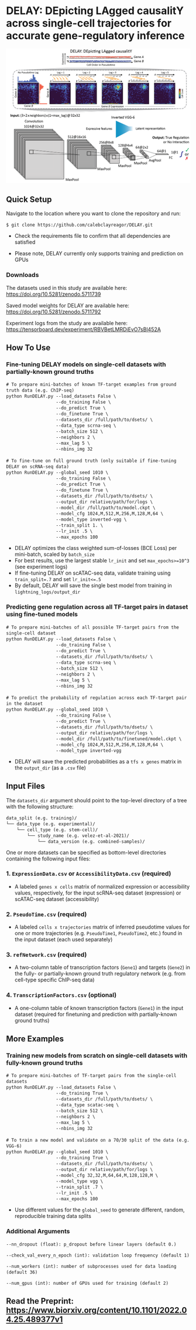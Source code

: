 # DELAY: DEpicting LAgged causalitY across single-cell trajectories for accurate gene-regulatory inference

![DELAY](DELAY.png)

## Quick Setup

Navigate to the location where you want to clone the repository and run:

```
$ git clone https://github.com/calebclayreagor/DELAY.git
```

- Check the requirements file to confirm that all dependencies are satisfied

- Please note, DELAY currently only supports training and prediction on GPUs

### Downloads

The datasets used in this study are available here: https://doi.org/10.5281/zenodo.5711739

Saved model weights for DELAY are available here: https://doi.org/10.5281/zenodo.5711792

Experiment logs from the study are available here: https://tensorboard.dev/experiment/RBVBetLMRDiEvO7sBl452A

## How To Use

### Fine-tuning DELAY models on single-cell datasets with partially-known ground truths

```
# To prepare mini-batches of known TF-target examples from ground truth data (e.g. ChIP-seq)
python RunDELAY.py --load_datasets False \
                   --do_training False \
                   --do_predict True \
                   --do_finetune True \
                   --datasets_dir /full/path/to/dsets/ \
                   --data_type scrna-seq \
                   --batch_size 512 \
                   --neighbors 2 \
                   --max_lag 5 \
                   --nbins_img 32
                  
# To fine-tune on full ground truth (only suitable if fine-tuning DELAY on scRNA-seq data)
python RunDELAY.py --global_seed 1010 \
                   --do_training False \
                   --do_predict True \
                   --do_finetune True \
                   --datasets_dir /full/path/to/dsets/ \
                   --output_dir relative/path/for/logs \
                   --model_dir /full/path/to/model.ckpt \
                   --model_cfg 1024,M,512,M,256,M,128,M,64 \
                   --model_type inverted-vgg \
                   --train_split 1. \
                   --lr_init .5 \
                   --max_epochs 100
```

- DELAY optimizes the class weighted sum-of-losses (BCE Loss) per mini-batch, scaled by ``batch_size``
- For best results, use the largest stable ``lr_init`` and set ``max_epochs>=10^3`` (see experiment logs)
- If fine-tuning DELAY on scATAC-seq data, validate training using ``train_split=.7`` and set ``lr_init<=.5``
- By default, DELAY will save the single best model from training in ``lightning_logs/output_dir``

### Predicting gene regulation across all TF-target pairs in dataset using fine-tuned models

```
# To prepare mini-batches of all possible TF-target pairs from the single-cell dataset
python RunDELAY.py --load_datasets False \
                   --do_training False \
                   --do_predict True \
                   --datasets_dir /full/path/to/dsets/ \
                   --data_type scrna-seq \
                   --batch_size 512 \
                   --neighbors 2 \
                   --max_lag 5 \
                   --nbins_img 32

# To predict the probability of regulation across each TF-target pair in the dataset
python RunDELAY.py --global_seed 1010 \
                   --do_training False \
                   --do_predict True \
                   --datasets_dir /full/path/to/dsets/ \
                   --output_dir relative/path/for/logs \
                   --model_dir /full/path/to/finetuned/model.ckpt \
                   --model_cfg 1024,M,512,M,256,M,128,M,64 \
                   --model_type inverted-vgg
```

- DELAY will save the predicted probabilities as a ``tfs x genes`` matrix in the ``output_dir`` (as a ``.csv`` file)

## Input Files

The ``datasets_dir`` argument should point to the top-level directory of a tree with the following structure:

```
data_split (e.g. training)/
└── data_type (e.g. experimental)/
    └── cell_type (e.g. stem-cell)/
        └── study_name (e.g. velez-et-al-2021)/
            └── data_version (e.g. combined-samples)/
```

One or more datasets can be specified as bottom-level directories containing the following input files:

### 1. ``ExpressionData.csv`` or ``AccessibilityData.csv`` (required)

- A labeled ``genes x cells`` matrix of normalized expression or accessibility values, respectively, for the input scRNA-seq dataset (expression) or scATAC-seq dataset (accessibility)

### 2. ``PseudoTime.csv`` (required)

- A labeled ``cells x trajectories`` matrix of inferred pseudotime values for one or more trajectories (e.g. ``PseudoTime1``, ``PseudoTime2``, etc.) found in the input dataset (each used separately)

### 3. ``refNetwork.csv`` (required)

- A two-column table of transcription factors (``Gene1``) and targets (``Gene2``) in the fully- or partially-known ground truth regulatory network (e.g. from cell-type specific ChIP-seq data)

### 4. ``TranscriptionFactors.csv`` (optional)

- A one-column table of known transcription factors (``Gene1``) in the input dataset (required for finetuning and prediction with partially-known ground truths)

## More Examples

### Training new models from scratch on single-cell datasets with fully-known ground truths

```
# To prepare mini-batches of TF-target pairs from the single-cell datasets
python RunDELAY.py --load_datasets False \
                   --do_training True \
                   --datasets_dir /full/path/to/dsets/ \
                   --data_type scatac-seq \
                   --batch_size 512 \
                   --neighbors 2 \
                   --max_lag 5 \
                   --nbins_img 32
                   
# To train a new model and validate on a 70/30 split of the data (e.g. VGG-6)  
python RunDELAY.py --global_seed 1010 \
                   --do_training True \
                   --datasets_dir /full/path/to/dsets/ \
                   --output_dir relative/path/for/logs \
                   --model_cfg 32,32,M,64,64,M,128,128,M \
                   --model_type vgg \
                   --train_split .7 \
                   --lr_init .5 \
                   --max_epochs 100
```

- Use different values for the ``global_seed`` to generate different, random, reproducible training data splits

### Additional Arguments

```
--nn_dropout (float): p_dropout before linear layers (default 0.)
```

```
--check_val_every_n_epoch (int): validation loop frequency (default 1)
```

```
--num_workers (int): number of subprocesses used for data loading (default 36)
```

```
--num_gpus (int): number of GPUs used for training (default 2)
```

## Read the Preprint: https://www.biorxiv.org/content/10.1101/2022.04.25.489377v1
